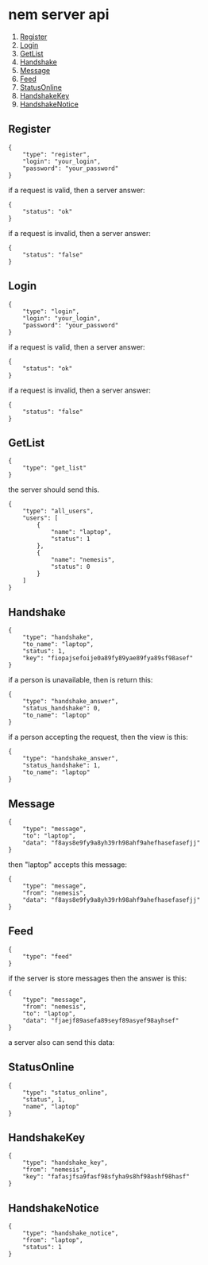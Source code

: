 # nem server api

1. [Register](#Register)
2. [Login](#Login)
3. [GetList](#GetList)
4. [Handshake](#Handshake)
5. [Message](#Message)
6. [Feed](#Feed)
7. [StatusOnline](#StatusOnline)
8. [HandshakeKey](#HandshakeKey)
9. [HandshakeNotice](#HandshakeNotice)

## <a name="Register"></a> Register
```
{
	"type": "register",
	"login": "your_login",
	"password": "your_password"
}
```
if a request is valid, then a server answer:
```
{
	"status": "ok"
}
```
if a request is invalid, then a server answer:
```
{
	"status": "false"
}
```
## <a name="Login"></a> Login
```
{
	"type": "login",
	"login": "your_login",
	"password": "your_password"
}
```
if a request is valid, then a server answer:
```
{
	"status": "ok"
}
```
if a request is invalid, then a server answer:
```
{
	"status": "false"
}
```
## <a name="GetList"></a> GetList
```
{
	"type": "get_list"
}
```
the server should send this.
```
{
	"type": "all_users",
	"users": [
		{
			"name": "laptop",
			"status": 1
		},
		{
			"name": "nemesis",
			"status": 0
		}
	]
}
```
## <a name="Handshake"></a> Handshake
```
{
	"type": "handshake",
	"to_name": "laptop",
	"status": 1,
	"key": "fiopajsefoije0a89fy89yae89fya89sf98asef"
}
```
if a person is unavailable, then is return this:
```
{
	"type": "handshake_answer",
	"status_handshake": 0,
	"to_name": "laptop"
}
```
if a person accepting the request, then the view is this:
```
{
	"type": "handshake_answer",
	"status_handshake": 1,
	"to_name": "laptop"
}
```
## <a name="Message"></a> Message
```
{
	"type": "message",
	"to": "laptop",
	"data": "f8ays8e9fy9a8yh39rh98ahf9ahefhasefasefjj"
}
```
then "laptop" accepts this message:
```
{
	"type": "message",
	"from": "nemesis",
	"data": "f8ays8e9fy9a8yh39rh98ahf9ahefhasefasefjj"
}
```
## <a name="Feed"></a> Feed
```
{
	"type": "feed"
}
```
if the server is store messages then the answer is this:
```
{
	"type": "message",
	"from": "nemesis",
	"to": "laptop",
	"data": "fjaejf89asefa89seyf89asyef98ayhsef"
}
```
a server also can send this data:
## <a name="StatusOnline"></a> StatusOnline
```
{
	"type": "status_online",
	"status", 1,
	"name", "laptop"
}
```
## <a name="HandshakeKey"></a> HandshakeKey
```
{
	"type": "handshake_key",
	"from": "nemesis",
	"key": "fafasjfsa9fasf98sfyha9s8hf98ashf98hasf"
}
```
## <a name="HandshakeNotice"></a> HandshakeNotice
```
{
	"type": "handshake_notice",
	"from": "laptop",
	"status": 1
}
```
